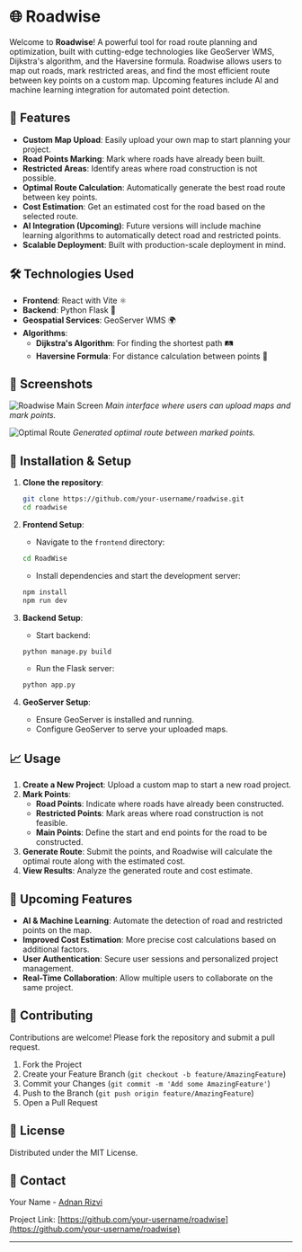 # 🌐 Roadwise

Welcome to **Roadwise**! A powerful tool for road route planning and optimization, built with cutting-edge technologies like GeoServer WMS, Dijkstra's algorithm, and the Haversine formula. Roadwise allows users to map out roads, mark restricted areas, and find the most efficient route between key points on a custom map. Upcoming features include AI and machine learning integration for automated point detection.

## 🚀 Features

- **Custom Map Upload**: Easily upload your own map to start planning your project.
- **Road Points Marking**: Mark where roads have already been built.
- **Restricted Areas**: Identify areas where road construction is not possible.
- **Optimal Route Calculation**: Automatically generate the best road route between key points.
- **Cost Estimation**: Get an estimated cost for the road based on the selected route.
- **AI Integration (Upcoming)**: Future versions will include machine learning algorithms to automatically detect road and restricted points.
- **Scalable Deployment**: Built with production-scale deployment in mind.

## 🛠️ Technologies Used

- **Frontend**: React with Vite ⚛️
- **Backend**: Python Flask 🐍
- **Geospatial Services**: GeoServer WMS 🌍
- **Algorithms**:
  - **Dijkstra's Algorithm**: For finding the shortest path 🛤️
  - **Haversine Formula**: For distance calculation between points 📏

## 📸 Screenshots

![Roadwise Main Screen](path-to-your-screenshot.png)
*Main interface where users can upload maps and mark points.*

![Optimal Route](path-to-your-screenshot.png)
*Generated optimal route between marked points.*

## 🔧 Installation & Setup

1. **Clone the repository**:
    ```bash
    git clone https://github.com/your-username/roadwise.git
    cd roadwise
    ```

2. **Frontend Setup**:
    - Navigate to the `frontend` directory:
    ```bash
    cd RoadWise
    ```
    - Install dependencies and start the development server:
    ```bash
    npm install
    npm run dev
    ```

3. **Backend Setup**:
    - Start backend:
    ```bash
    python manage.py build
    
    ```

    - Run the Flask server:
    ```bash
    python app.py
    ```

4. **GeoServer Setup**:
    - Ensure GeoServer is installed and running.
    - Configure GeoServer to serve your uploaded maps.

## 📈 Usage

1. **Create a New Project**: Upload a custom map to start a new road project.
2. **Mark Points**:
    - **Road Points**: Indicate where roads have already been constructed.
    - **Restricted Points**: Mark areas where road construction is not feasible.
    - **Main Points**: Define the start and end points for the road to be constructed.
3. **Generate Route**: Submit the points, and Roadwise will calculate the optimal route along with the estimated cost.
4. **View Results**: Analyze the generated route and cost estimate.

## 📅 Upcoming Features

- **AI & Machine Learning**: Automate the detection of road and restricted points on the map.
- **Improved Cost Estimation**: More precise cost calculations based on additional factors.
- **User Authentication**: Secure user sessions and personalized project management.
- **Real-Time Collaboration**: Allow multiple users to collaborate on the same project.

## 🤝 Contributing

Contributions are welcome! Please fork the repository and submit a pull request.

1. Fork the Project
2. Create your Feature Branch (`git checkout -b feature/AmazingFeature`)
3. Commit your Changes (`git commit -m 'Add some AmazingFeature'`)
4. Push to the Branch (`git push origin feature/AmazingFeature`)
5. Open a Pull Request

## 📝 License

Distributed under the MIT License.

## 📧 Contact

Your Name - [Adnan Rizvi](mailto:rizviadnan72@gmail.com)

Project Link: [https://github.com/your-username/roadwise](https://github.com/your-username/roadwise)

---

